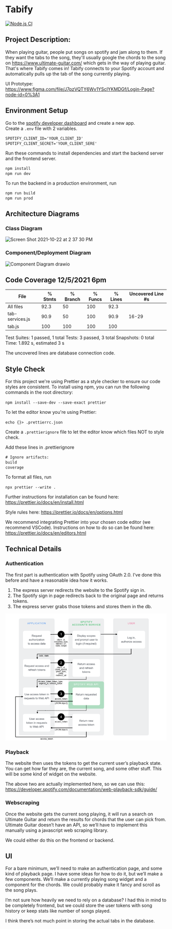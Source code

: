 # Tabify
[![Node.js CI](https://github.com/Nathanllee1/Tabify/actions/workflows/node.js.yml/badge.svg)](https://github.com/Nathanllee1/Tabify/actions/workflows/node.js.yml)

## Project Description:

When playing guitar, people put songs on spotify and jam along to them. If they want the tabs to the song, they'll usually google the chords to the song on https://www.ultimate-guitar.com/ which gets in the way of playing guitar. That's where Tabify comes in! Tabify connects to your Spotify account and automatically pulls up the tab of the song currently playing.


UI Prototype: https://www.figma.com/file/J7pzVQTY6Wv1YScIYKMDGf/Login-Page?node-id=0%3A1

## Environment Setup
Go to the [spotify developer dashboard](https://developer.spotify.com/dashboard/) and create a new app.  
Create a `.env` file with 2 variables.
```
SPOTIFY_CLIENT_ID='YOUR_CLIENT_ID'
SPOTIFY_CLIENT_SECRET='YOUR_CLIENT_SERE'
```
Run these commands to install dependencies and start the backend server and the frontend server.
```
npm install
npm run dev
```

To run the backend in a production environment, run  
```
npm run build
npm run prod
```

## Architecture Diagrams

### Class Diagram

<img width="506" alt="Screen Shot 2021-10-22 at 2 37 30 PM" src="https://user-images.githubusercontent.com/70536670/144730465-bcded3c1-1a06-4a6b-88ce-dd9acef81d26.png">

### Component/Deployment Diagram

![Component Diagram drawio](https://user-images.githubusercontent.com/70536670/144730525-edaca622-91f0-4627-92f6-40d6fa46fbdc.png)


## Code Coverage 12/5/2021 6pm


File             | % Stmts | % Branch | % Funcs | % Lines | Uncovered Line #s 
-----------------|---------|----------|---------|---------|-------------------
All files        |    92.3 |       50 |     100 |    92.3 |                   
 tab-services.js |    90.9 |       50 |     100 |    90.9 | 16-29             
 tab.js          |     100 |      100 |     100 |     100 |                   


Test Suites: 1 passed, 1 total
Tests:       3 passed, 3 total
Snapshots:   0 total
Time:        1.892 s, estimated 3 s

The uncovered lines are database connection code.

## Style Check

For this project we're using Prettier as a style checker to ensure our code styles are consistent. To install using npm, you can run the following commands in the root directory:

`npm install --save-dev --save-exact prettier`

To let the editor know you're using Prettier:

`echo {}> .prettierrc.json`

Create a `.prettierignore` file to let the editor know which files NOT to style check.

Add these lines in .prettierignore

```
# Ignore artifacts:
build
coverage
```

To format all files, run

`npx prettier --write . `

Further instructions for installation can be found here:
https://prettier.io/docs/en/install.html

Style rules here:
https://prettier.io/docs/en/options.html

We recommend integrating Prettier into your chosen code editor (we recommend VSCode). Instructions on how to do so can be found here:
https://prettier.io/docs/en/editors.html


## Technical Details
### Authentication

The first part is authentication with Spotify using OAuth 2.0. I’ve done this before and have a reasonable idea how it works.

1. The express server redirects the website to the Spotify sign in.
2. The Spotify sign in page redirects back to the original page and returns tokens.
3. The express server grabs those tokens and stores them in the db.

![](spotify_architecture.png)

### Playback

The website then uses the tokens to get the current user’s playback state. You can get how far they are, the current song, and some other stuff. This will be some kind of widget on the website.

The above two are actually implemented here, so we can use this:
https://developer.spotify.com/documentation/web-playback-sdk/guide/

### Webscraping

Once the website gets the current song playing, it will run a search on Ultimate Guitar and return the results for chords that the user can pick from. Ultimate Guitar doesn’t have an API, so we’ll have to implement this manually using a javascript web scraping library.

We could either do this on the frontend or backend.

## UI

For a bare minimum, we’ll need to make an authentication page, and some kind of playback page. I have some ideas for how to do it, but we’ll make a few components. We’ll make a currently playing song widget and a component for the chords. We could probably make it fancy and scroll as the song plays.

I’m not sure how heavily we need to rely on a database? I had this in mind to be completely frontend, but we could store the user tokens with song history or keep stats like number of songs played.

I think there’s not much point in storing the actual tabs in the database.
